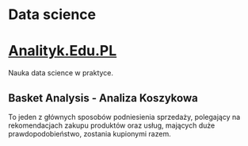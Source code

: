 # Data science
# [Analityk.Edu.PL](https://analityk.edu.pl)

Nauka data science w praktyce.

## Basket Analysis - Analiza Koszykowa

To jeden z głównych sposobów podniesienia sprzedaży, polegający na rekomendacjach zakupu produktów oraz usług, mających duże prawdopodobieństwo, zostania kupionymi razem.
